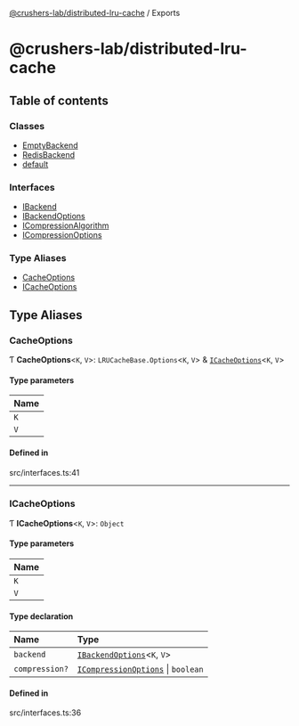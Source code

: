 [@crushers-lab/distributed-lru-cache](README.md) / Exports

# @crushers-lab/distributed-lru-cache

## Table of contents

### Classes

- [EmptyBackend](classes/EmptyBackend.md)
- [RedisBackend](classes/RedisBackend.md)
- [default](classes/default.md)

### Interfaces

- [IBackend](interfaces/IBackend.md)
- [IBackendOptions](interfaces/IBackendOptions.md)
- [ICompressionAlgorithm](interfaces/ICompressionAlgorithm.md)
- [ICompressionOptions](interfaces/ICompressionOptions.md)

### Type Aliases

- [CacheOptions](modules.md#cacheoptions)
- [ICacheOptions](modules.md#icacheoptions)

## Type Aliases

### CacheOptions

Ƭ **CacheOptions**<`K`, `V`\>: `LRUCacheBase.Options`<`K`, `V`\> & [`ICacheOptions`](modules.md#icacheoptions)<`K`, `V`\>

#### Type parameters

| Name |
| :------ |
| `K` |
| `V` |

#### Defined in

src/interfaces.ts:41

___

### ICacheOptions

Ƭ **ICacheOptions**<`K`, `V`\>: `Object`

#### Type parameters

| Name |
| :------ |
| `K` |
| `V` |

#### Type declaration

| Name | Type |
| :------ | :------ |
| `backend` | [`IBackendOptions`](interfaces/IBackendOptions.md)<`K`, `V`\> |
| `compression?` | [`ICompressionOptions`](interfaces/ICompressionOptions.md) \| `boolean` |

#### Defined in

src/interfaces.ts:36
